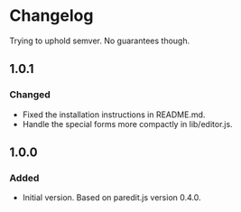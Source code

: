 # Changelog

Trying to uphold semver. No guarantees though.

## 1.0.1
### Changed
- Fixed the installation instructions in README.md.
- Handle the special forms more compactly in lib/editor.js.

## 1.0.0
### Added
- Initial version. Based on paredit.js version 0.4.0.
